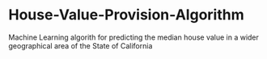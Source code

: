 # House-Value-Provision-Algorithm
Machine Learning algorith for predicting the median house value in a wider geographical area of the State of California
